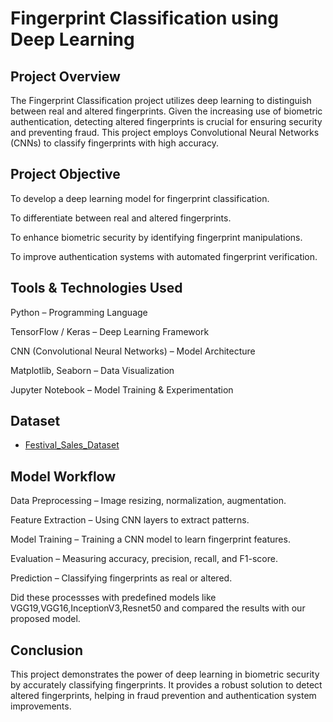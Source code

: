 # Fingerprint Classification using Deep Learning 

## Project Overview
The Fingerprint Classification project utilizes deep learning to distinguish between real and altered fingerprints. Given the increasing use of biometric authentication, detecting altered fingerprints is crucial for ensuring security and preventing fraud. This project employs Convolutional Neural Networks (CNNs) to classify fingerprints with high accuracy.

## Project Objective
To develop a deep learning model for fingerprint classification.

To differentiate between real and altered fingerprints.

To enhance biometric security by identifying fingerprint manipulations.

To improve authentication systems with automated fingerprint verification.

## Tools & Technologies Used
Python – Programming Language

TensorFlow / Keras – Deep Learning Framework

CNN (Convolutional Neural Networks) – Model Architecture

Matplotlib, Seaborn – Data Visualization

Jupyter Notebook – Model Training & Experimentation

## Dataset
- <a href="[https://www.kaggle.com/datasets/ruizgara/socofing">Festival_Sales_Dataset</a>


## Model Workflow
Data Preprocessing – Image resizing, normalization, augmentation.

Feature Extraction – Using CNN layers to extract patterns.

Model Training – Training a CNN model to learn fingerprint features.

Evaluation – Measuring accuracy, precision, recall, and F1-score.

Prediction – Classifying fingerprints as real or altered.

Did these processses with predefined models like VGG19,VGG16,InceptionV3,Resnet50 and compared the results with our proposed model. 

## Conclusion
This project demonstrates the power of deep learning in biometric security by accurately classifying fingerprints. It provides a robust solution to detect altered fingerprints, helping in fraud prevention and authentication system improvements.
